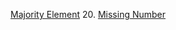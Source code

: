 [Majority Element](https://leetcode.com/problems/majority-element/)
20. [Missing Number](https://leetcode.com/problems/missing-number/)
